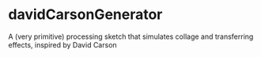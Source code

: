 # davidCarsonGenerator
A (very primitive) processing sketch that simulates collage and transferring effects, inspired by David Carson
